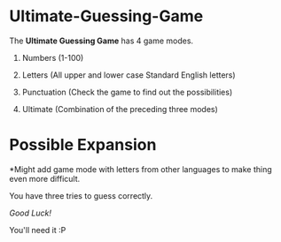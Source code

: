 Ultimate-Guessing-Game
======================

The **Ultimate Guessing Game** has 4 game modes.

1) Numbers (1-100)

2) Letters (All upper and lower case Standard English letters) 

3) Punctuation (Check the game to find out the possibilities)

4) Ultimate (Combination of the  preceding three modes)


Possible Expansion
==================

*Might add game mode with letters from other languages to make thing even more difficult.


You have three tries to guess correctly.

*Good Luck!*

You'll need it :P
